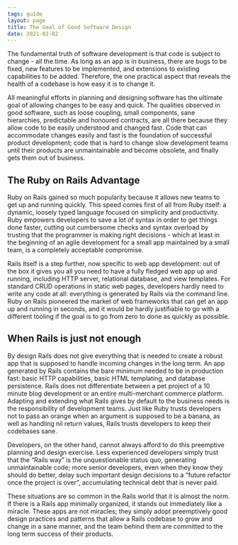 ```yaml
---
tags: guide
layout: page
title: The Goal of Good Software Design
date: 2021-02-02
---
```


The fundamental truth of software development is that code is subject to change - all the time. As long as an app is in business, there are bugs to be fixed, new features to be implemented, and extensions to existing capabilities to be added. Therefore, the one practical aspect that reveals the health of a codebase is how easy it is to change it.

All meaningful efforts in planning and designing software has the ultimate goal of allowing changes to be easy and quick. The qualities observed in good software, such as loose coupling, small components, sane hierarchies, predictable and honoured contracts, are all there because they allow code to be easily understood and changed fast. Code that can accommodate changes easily and fast is the foundation of successful product development; code that is hard to change slow development teams until their products are unmaintainable and become obsolete, and finally gets them out of business.

## The Ruby on Rails Advantage

Ruby on Rails gained so much popularity because it allows new teams to get up and running quickly. This speed comes first of all from Ruby itself: a dynamic, loosely typed language focused on simplicity and productivity. Ruby empowers developers to save a lot of syntax in order to get things done faster, cutting out cumbersome checks and syntax overload by trusting that the programmer is making right decisions - which at least in the beginning of an agile development for a small app maintained by a small team, is a completely acceptable compromise.

Rails itself is a step further, now specific to web app development: out of the box it gives you all you need to have a fully fledged web app up and running, including HTTP server, relational database, and view templates. For standard CRUD operations in static web pages, developers hardly need to write any code at all: everything is generated by Rails via the command line. Ruby on Rails pioneered the market of web frameworks that can get an app up and running in seconds, and it would be hardly justifiable to go with a different tooling if the goal is to go from zero to done as quickly as possible.

## When Rails is just not enough

By design Rails does not give everything that is needed to create a robust app that is supposed to handle incoming changes in the long term. An app generated by Rails contains the bare minimum needed to be in production fast: basic HTTP capabilities, basic HTML templating, and database persistence. Rails does not differentiate between a pet project of a 10 minute blog development or an entire multi-merchant commerce platform. Adapting and extending what Rails gives by default to the business needs is the responsibility of development teams. Just like Ruby trusts developers not to pass an orange when an argument is supposed to be a banana, as well as handling nil return values, Rails trusts developers to keep their codebases sane.

Developers, on the other hand, cannot always afford to do this preemptive planning and design exercise. Less experienced developers simply trust that the “Rails way” is the unquestionable status quo, generating unmaintainable code; more senior developers, even when they know they should do better, delay such important design decisions to a “future refactor once the project is over”, accumulating technical debt that is never paid.

These situations are so common in the Rails world that it is almost the norm. If there is a Rails app minimally organized, it stands out immediately like a miracle. These apps are not miracles; they simply adopt preemptively good design practices and patterns that allow a Rails codebase to grow and change in a sane manner, and the team behind them are committed to the long term success of their products.
